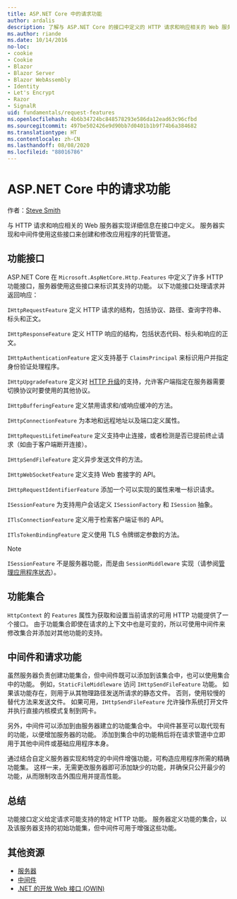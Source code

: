```yaml
---
title: ASP.NET Core 中的请求功能
author: ardalis
description: 了解与 ASP.NET Core 的接口中定义的 HTTP 请求和响应相关的 Web 服务器实现详细信息。
ms.author: riande
ms.date: 10/14/2016
no-loc:
- cookie
- Cookie
- Blazor
- Blazor Server
- Blazor WebAssembly
- Identity
- Let's Encrypt
- Razor
- SignalR
uid: fundamentals/request-features
ms.openlocfilehash: 4b6b34724bc848578293e586da12ead63c96cfbd
ms.sourcegitcommit: 497be502426e9d90bb7d0401b1b9f74b6a384682
ms.translationtype: HT
ms.contentlocale: zh-CN
ms.lasthandoff: 08/08/2020
ms.locfileid: "88016786"
---
```

# <a name="request-features-in-aspnet-core"></a>ASP.NET Core 中的请求功能

作者：[Steve Smith](https://ardalis.com/)

与 HTTP 请求和响应相关的 Web 服务器实现详细信息在接口中定义。 服务器实现和中间件使用这些接口来创建和修改应用程序的托管管道。

## <a name="feature-interfaces"></a>功能接口

ASP.NET Core 在 `Microsoft.AspNetCore.Http.Features` 中定义了许多 HTTP 功能接口，服务器使用这些接口来标识其支持的功能。 以下功能接口处理请求并返回响应：

`IHttpRequestFeature` 定义 HTTP 请求的结构，包括协议、路径、查询字符串、标头和正文。

`IHttpResponseFeature` 定义 HTTP 响应的结构，包括状态代码、标头和响应的正文。

`IHttpAuthenticationFeature` 定义支持基于 `ClaimsPrincipal` 来标识用户并指定身份验证处理程序。

`IHttpUpgradeFeature` 定义对 [HTTP 升级](https://tools.ietf.org/html/rfc2616.html#section-14.42)的支持，允许客户端指定在服务器需要切换协议时要使用的其他协议。

`IHttpBufferingFeature` 定义禁用请求和/或响应缓冲的方法。

`IHttpConnectionFeature` 为本地和远程地址以及端口定义属性。

`IHttpRequestLifetimeFeature` 定义支持中止连接，或者检测是否已提前终止请求（如由于客户端断开连接）。

`IHttpSendFileFeature` 定义异步发送文件的方法。

`IHttpWebSocketFeature` 定义支持 Web 套接字的 API。

`IHttpRequestIdentifierFeature` 添加一个可以实现的属性来唯一标识请求。

`ISessionFeature` 为支持用户会话定义 `ISessionFactory` 和 `ISession` 抽象。

`ITlsConnectionFeature` 定义用于检索客户端证书的 API。

`ITlsTokenBindingFeature` 定义使用 TLS 令牌绑定参数的方法。

> [!NOTE]
> `ISessionFeature` 不是服务器功能，而是由 `SessionMiddleware` 实现（请参阅[管理应用程序状态](app-state.md)）。

## <a name="feature-collections"></a>功能集合

`HttpContext` 的 `Features` 属性为获取和设置当前请求的可用 HTTP 功能提供了一个接口。 由于功能集合即使在请求的上下文中也是可变的，所以可使用中间件来修改集合并添加对其他功能的支持。

## <a name="middleware-and-request-features"></a>中间件和请求功能

虽然服务器负责创建功能集合，但中间件既可以添加到该集合中，也可以使用集合中的功能。 例如，`StaticFileMiddleware` 访问 `IHttpSendFileFeature` 功能。 如果该功能存在，则用于从其物理路径发送所请求的静态文件。 否则，使用较慢的替代方法来发送文件。 如果可用，`IHttpSendFileFeature` 允许操作系统打开文件并执行直接内核模式复制到网卡。

另外，中间件可以添加到由服务器建立的功能集合中。 中间件甚至可以取代现有的功能，以便增加服务器的功能。 添加到集合中的功能稍后将在请求管道中立即用于其他中间件或基础应用程序本身。

通过结合自定义服务器实现和特定的中间件增强功能，可构造应用程序所需的精确功能集。 这样一来，无需更改服务器即可添加缺少的功能，并确保只公开最少的功能，从而限制攻击外围应用并提高性能。

## <a name="summary"></a>总结

功能接口定义给定请求可能支持的特定 HTTP 功能。 服务器定义功能的集合，以及该服务器支持的初始功能集，但中间件可用于增强这些功能。

## <a name="additional-resources"></a>其他资源

* [服务器](xref:fundamentals/servers/index)
* [中间件](xref:fundamentals/middleware/index)
* [.NET 的开放 Web 接口 (OWIN)](xref:fundamentals/owin)
